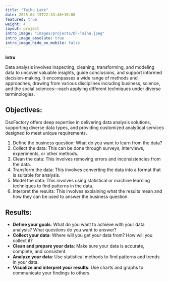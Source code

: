 ```yaml
---
title: "Taihu Lake"
date: 2025-04-15T22:33:46+10:00
featured: true
weight: 4
layout: project
intro_image: "images/projects/DF-Taihu.jpeg"
intro_image_absolute: true
intro_image_hide_on_mobile: false
---
```


**Intro**

Data analysis involves inspecting, cleaning, transforming, and modeling data to uncover valuable insights, guide conclusions, and support informed decision-making. It encompasses a wide range of methods and approaches, drawing from various disciplines including business, science, and the social sciences—each applying different techniques under diverse terminologies.

## Objectives:

DssFactory offers deep expertise in delivering data analysis solutions, supporting diverse data types, and providing customized analytical services designed to meet unique requirements.

1. Define the business question: What do you want to learn from the data?
2. Collect the data: This can be done through surveys, interviews, experiments, or other methods.
3. Clean the data: This involves removing errors and inconsistencies from the data. 
4. Transform the data: This involves converting the data into a format that is suitable for analysis. 
5. Model the data: This involves using statistical or machine learning techniques to find patterns in the data. 
6. Interpret the results: This involves explaining what the results mean and how they can be used to answer the business question.


## Results:

- **Define your goals**: What do you want to achieve with your data analysis? What questions do you want to answer?
- **Collect your data**: Where will you get your data from? How will you collect it?
- **Clean and prepare your data**: Make sure your data is accurate, complete, and consistent.
- **Analyze your data**: Use statistical methods to find patterns and trends in your data.
- **Visualize and interpret your results**: Use charts and graphs to communicate your findings to others.
